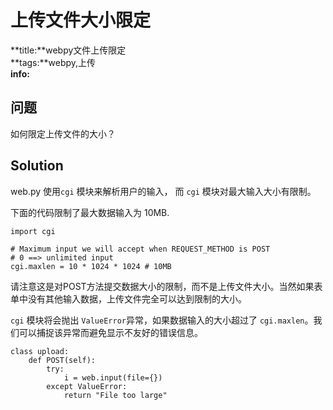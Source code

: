 # 上传文件大小限定
**title:**webpy文件上传限定  
**tags:**webpy,上传  
**info:**  

## 问题

如何限定上传文件的大小？

## Solution

web.py 使用`cgi` 模块来解析用户的输入， 而 `cgi` 模块对最大输入大小有限制。

下面的代码限制了最大数据输入为 10MB.

    import cgi

    # Maximum input we will accept when REQUEST_METHOD is POST
    # 0 ==> unlimited input
    cgi.maxlen = 10 * 1024 * 1024 # 10MB

请注意这是对POST方法提交数据大小的限制，而不是上传文件大小。当然如果表单中没有其他输入数据，上传文件完全可以达到限制的大小。

`cgi` 模块将会抛出 `ValueError`异常，如果数据输入的大小超过了 `cgi.maxlen`。我们可以捕捉该异常而避免显示不友好的错误信息。

    class upload:
        def POST(self):
            try:
                i = web.input(file={})
            except ValueError:
                return "File too large"
